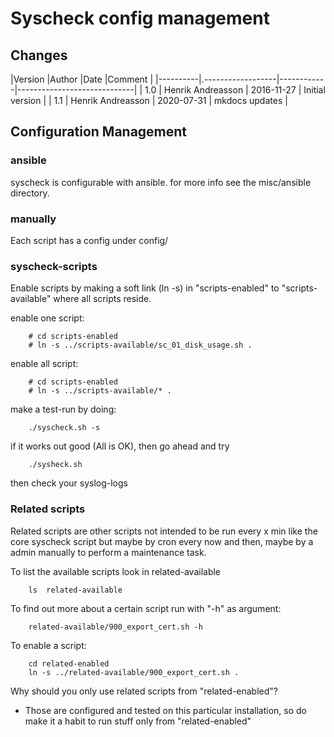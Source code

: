 # Syscheck config management


## Changes

|Version   |Author             |Date        |Comment                      |
|----------|.------------------|------------|-----------------------------|
| 1.0      | Henrik Andreasson | 2016-11-27 | Initial version             |
| 1.1      | Henrik Andreasson | 2020-07-31 | mkdocs updates              |




## Configuration Management


### ansible

syscheck is configurable with ansible.
for more info see the misc/ansible directory.

### manually


Each script has a config under config/


### syscheck-scripts


Enable scripts by making a soft link (ln -s) in "scripts-enabled" to "scripts-available" where all
scripts reside.

enable one script:

        # cd scripts-enabled
        # ln -s ../scripts-available/sc_01_disk_usage.sh .

enable all script:

        # cd scripts-enabled
        # ln -s ../scripts-available/* .

make a test-run by doing:

        ./syscheck.sh -s

 if it works out good (All is OK), then go ahead and try

        ./sysheck.sh

then check your syslog-logs


### Related scripts


Related scripts are other scripts not intended to be run every x min like the core syscheck script but maybe by cron every now and then, maybe by a admin manually to perform a maintenance task.

To list the available scripts look in related-available

        ls  related-available

To find out more about a certain script run with "-h" as argument:

        related-available/900_export_cert.sh -h

To enable a script:

        cd related-enabled
        ln -s ../related-available/900_export_cert.sh .

Why should you only use related scripts from "related-enabled"?
 - Those are configured and tested on this particular installation, so do make it a habit to run stuff only from "related-enabled"
